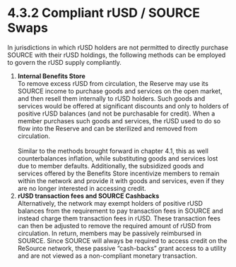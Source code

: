 # 4.3.2 Compliant rUSD / SOURCE Swaps

In jurisdictions in which rUSD holders are not permitted to directly purchase SOURCE with their rUSD holdings, the following methods can be employed to govern the rUSD supply compliantly.&#x20;

1. **Internal Benefits Store**\
   To remove excess rUSD from circulation, the Reserve may use its SOURCE income to purchase goods and services on the open market, and then resell them internally to rUSD holders. Such goods and services would be offered at significant discounts and only to holders of positive rUSD balances (and not be purchasable for credit). When a member purchases such goods and services, the rUSD used to do so flow into the Reserve and can be sterilized and removed from circulation.\
   \
   Similar to the methods brought forward in chapter 4.1, this as well counterbalances inflation, while substituting goods and services lost due to member defaults. Additionally, the subsidized goods and services offered by the Benefits Store incentivize members to remain within the network and provide it with goods and services, even if they are no longer interested in accessing credit. &#x20;
2. **rUSD transaction fees and SOURCE Cashbacks**\
   Alternatively, the network may exempt holders of positive rUSD balances from the requirement to pay transaction fees in SOURCE and instead charge them transaction fees in rUSD. These transaction fees can then be adjusted to remove the required amount of rUSD from circulation. In return, members may be passively reimbursed in SOURCE. Since SOURCE will always be required to access credit on the ReSource network, these passive “cash-backs” grant access to a utility and are not viewed as a non-compliant monetary transaction.          &#x20;
